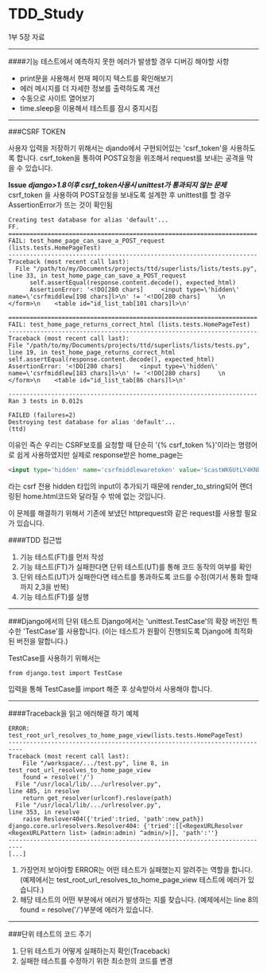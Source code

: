 # TDD_Study

1부 5장 자료

---------------------------------------------------------------------------
####기능 테스트에서 예측하지 못한 에러가 발생할 경우 디버깅 해야할 사항
 - print문을 사용해서 현재 페이지 텍스트를 확인해보기
 - 에러 메시지를 더 자세한 정보를 출력하도록 개선
 - 수동으로 사이트 열어보기
 - time.sleep을 이용해서 테스트를 잠시 중지시킴

---------------------------------------------------------------------------
###CSRF TOKEN

사용자 입력을 저장하기 위해서는 djando에서 구현되어있는 'csrf_token'을 사용하도록 합니다.
csrf_token을 통하여 POST요청을 위조해서 request를 보내는 공격을 막을 수 있습니다.

**Issue**
***django>1.8이후 csrf_token사용시 unittest가 통과되지 않는 문제***
csrf_token 을 사용하여 POST요청을 보내도록 설계한 후 unittest를 할 경우
AssertionError가 뜨는 것이 확인됨
```script
Creating test database for alias 'default'...
FF.
======================================================================
FAIL: test_home_page_can_save_a_POST_request (lists.tests.HomePageTest)
----------------------------------------------------------------------
Traceback (most recent call last):
  File "/path/to/my/Documents/projects/ttd/superlists/lists/tests.py", line 33, in test_home_page_can_save_a_POST_request
      self.assertEqual(response.content.decode(), expected_html)
      AssertionError: '<!DO[280 chars]     <input type=\'hidden\' name=\'csrfmiddlew[198 chars]l>\n' != '<!DO[280 chars]     \n    </form>\n    <table id="id_list_tab[101 chars]l>\n'

======================================================================
FAIL: test_home_page_returns_correct_html (lists.tests.HomePageTest)
----------------------------------------------------------------------
Traceback (most recent call last):
File "/path/to/my/Documents/projects/ttd/superlists/lists/tests.py", line 19, in test_home_page_returns_correct_html    self.assertEqual(response.content.decode(), expected_html)
AssertionError: '<!DO[280 chars]     <input type=\'hidden\' name=\'csrfmiddlew[183 chars]l>\n' != '<!DO[280 chars]     \n    </form>\n    <table id="id_list_tab[86 chars]l>\n'

----------------------------------------------------------------------
Ran 3 tests in 0.012s

FAILED (failures=2)
Destroying test database for alias 'default'...
(ttd)
```

이유인 즉슨 우리는 CSRF보호를 요청할 때 단순히 '{% csrf_token %}'이라는 명령어로 쉽게 사용하였지만 실제로 response받은 home_page는
```html
<input type='hidden' name='csrfmiddlewaretoken' value='ScastWK6UtLY4KNb5jBrYKFH4O8EZ8I6' />
```
라는 csrf 전용 hidden 타입의 input이 추가되기 때문에
render_to_string되어 랜더링된 home.html코드와 달라질 수 밖에 없는 것입니다.

이 문제를 해결하기 위해서 기존에 보냈던 httprequest와 같은 request를 사용할 필요가 있습니다.

####TDD 접근법
 1. 기능 테스트(FT)를 먼저 작성
 1. 기능 테스트(FT)가 실패한다면 단위 테스트(UT)를 통해 코드 동작의 여부를 확인
 1. 단위 테스트(UT)가 실패한다면 테스트를 통과하도록 코드를 수정(여기서 통화 할때까지 2,3을 반복)
 1. 기능 테스트(FT)를 실행

---------------------------------------------------------------------------
###Django에서의 단위 테스트
Django에서는 'unittest.TestCase'의 확장 버전인 특수한 'TestCase'를 사용합니다.
(이는 테스트가 원활이 진행되도록 Django에 최적화된 버전을 말합니다.)

TestCase를 사용하기 위해서는
```
from django.test import TestCase
```
입력을 통해 TestCase를 import 해준 후 상속받아서 사용해야 합니다.

----------------------------------------------------------------------------
####Traceback을 읽고 에러해결 하기
예제

```
ERROR: test_root_url_resolves_to_home_page_view(lists.tests.HomePageTest)
--------------------------------------------------------------------------
Traceback (most recent call last):
    File "/workspace/.../test.py", line 8, in
test_root_url_resolves_to_home_page_view
    found = resolve('/')
  File "/usr/local/lib/.../urlresolver.py",
line 485, in resolve
    return get_resolver(urlconf).reslove(path)
  File "/usr/local/lib/.../urlresolver.py",
line 353, in resolve
    raise Reslover404({'tried':tried, 'path':new_path})
django.core.urlresolvers.Resolver404: {'tried':[[<RegexURLResolver
<RegexURLPattern list> (admin:admin) ^admin/>]], 'path':''}
--------------------------------------------------------------------------
[...]
```

1. 가장먼저 보아야할 ERROR는 어떤 테스트가 실패했는지 알려주는 역할을 합니다.
(예제에서는 test_root_url_resolves_to_home_page_view 테스트에 에러가 있습니다.)
1. 해당 테스트의 어떤 부분에서 에러가 발생하는 지를 찾습니다.
(예제에서는 line 8의 found = resolve('/')부분에 에러가 있습니다.

-----------------------------------------------------------------------------
###단위 테스트의 코드 주기
1. 단위 테스트가 어떻게 실패하는지 확인(Traceback)
1. 실패한 테스트를 수정하기 위한 최소한의 코드를 변경
